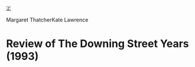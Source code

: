 [🇿](zotero://select/library/items/ZFRFID7N)

Margaret ThatcherKate Lawrence
# Review of The Downing Street Years (1993)

